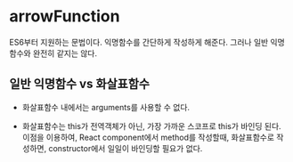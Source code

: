 # arrowFunction

ES6부터 지원하는 문법이다.
익명함수를 간단하게 작성하게 해준다. 그러나 일반 익명함수와 완전히 같지는 않다.

## 일반 익명함수 vs 화살표함수
- 화살표함수 내에서는 arguments를 사용할 수 없다.

- 화살표함수는 this가 전역객체가 아닌, 가장 가까운 스코프로 this가 바인딩 된다.
이점을 이용하여, React component에서 method를 작성할때, 화살표함수로 작성하면, constructor에서 일일이 바인딩할 필요가 없다.
